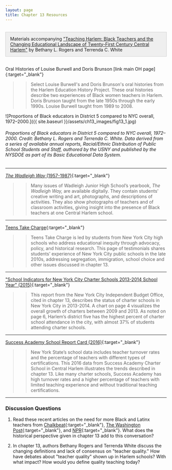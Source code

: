 ```yaml
---
layout: page
title: Chapter 13 Resources
---
```

<div class="chapterReference" style="border: 1px solid #ccc; padding: 12px 14px; background-color: #efefef; margin:30px 0;">
Materials accompanying <a href="{{ site.baseurl }}/chapters/13/" target="_blank"> "Teaching Harlem: Black Teachers and the Changing Educational Landscape of Twenty-First Century Central Harlem"</a> by Bethany L. Rogers and Terrenda C. White
</div>

Oral Histories of Louise Burwell and Doris Brunson [link main OH page]{:target="_blank"}

>> Select Louise Burwell's and Doris Brunson's oral histories from the Harlem Education History Project. These oral histories describe two experiences of Black women teachers in Harlem. Doris Brunson taught from the late 1950s through the early 1990s. Louise Burwell taught from 1989 to 2008.

![Proportions of Black educators in District 5 compared to NYC overall, 1972–2000.]({{ site.baseurl }}/assets/ch13_images/fig13_1.jpg)
###### Proportions of Black educators in District 5 compared to NYC overall, 1972–2000. Credit: Bethany L. Rogers and Terrenda C. White. Data derived from a series of available annual reports, Racial/Ethnic Distribution of Public School Students and Staff, authored by the USNY and published by the NYSDOE as part of its Basic Educational Data System.

---

[*The Wadleigh Way* (1957-1987)](https://harlemeducationhistory.library.columbia.edu/collection/wad){:target="_blank"}

>> Many issues of Wadleigh Junior High School’s yearbook, *The Wadleigh Way,* are available digitally. They contain students’ creative writing and art, photographs, and descriptions of activities. They also show photographs of teachers and of classroom activities, giving insight into the presence of Black teachers at one Central Harlem school.

---

[Teens Take Charge](https://www.teenstakecharge.com/testimony){:target="_blank"}

>> Teens Take Charge is led by students from New York City high schools who address educational inequity through advocacy, policy, and historical research. This page of testimonials shares students’ experience of New York City public schools in the late 2010s, addressing segregation, immigration, school choice and other issues discussed in chapter 13.

---

["School Indicators for New York City Charter Schools 2013-2014 School Year" (2015)](https://ibo.nyc.ny.us/iboreports/school-indicators-for-new-york-city-charter-schools-2013-2014-school-year-july-2015.pdf){:target="_blank"}

>> This report from the New York City Independent Budget Office, cited in chapter 13, describes the status of charter schools in New York City in 2013-2014. A chart on page 4 visualizes the overall growth of charters between 2009 and 2013. As noted on page 6, Harlem’s district five has the highest percent of charter school attendance in the city, with almost 37% of students attending charter schools.

---

[Success Academy School Report Card (2016)](https://data.nysed.gov/reportcard.php?instid=800000067671&year=2016&createreport=1&teacherqual=1&teacherturnover=1){:target="_blank"}

>> New York State’s school data includes teacher turnover rates and the percentage of teachers with different types of certifications. This 2016 data from Success Academy Charter School in Central Harlem illustrates the trends described in chapter 13. Like many charter schools, Success Academy has high turnover rates and a higher percentage of teachers with limited teaching experience and without traditional teaching certifications.

---

### Discussion Questions

1. Read these recent articles on the need for more Black and Latinx teachers from [Chalkbeat](https://ny.chalkbeat.org/2019/11/5/21109162/nyc-has-the-most-diverse-teaching-force-in-the-state-but-it-still-doesn-t-match-the-student-body){:target="_blank"}, [The Washington Post](https://www.washingtonpost.com/graphics/2019/local/education/teacher-diversity/){:target="_blank"}, and [NPR](https://www.npr.org/sections/live-updates-protests-for-racial-justice/2020/07/08/889112818/what-it-would-take-to-get-an-effective-anti-racist-education){:target="_blank"}. What does the historical perspective given in chapter 13 add to this conversation?

2. In chapter 13, authors Bethany Rogers and Terrenda White discuss the changing definitions and lack of consensus on "teacher quality." How have debates about "teacher quality" shown up in Harlem schools? With what impact? How would you define quality teaching today?

